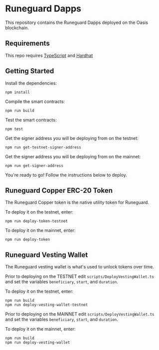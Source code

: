 # Runeguard Dapps
This repository contains the Runeguard Dapps deployed on the Oasis blockchain.

## Requirements
This repo requires [TypeScript](https://www.typescriptlang.org/) and [Hardhat](https://hardhat.org/)

## Getting Started
Install the dependencies:
```console
npm install
```

Compile the smart contracts:
```console
npm run build
```

Test the smart contracts:
```console
npm test
```

Get the signer address you will be deploying from on the testnet:
```console
npm run get-testnet-signer-address
```

Get the signer address you will be deploying from on the mainnet:
```console
npm run get-signer-address
```

You're ready to go! Follow the instructions below to deploy.

## Runeguard Copper ERC-20 Token
The Runeguard Copper token is the native utility token for Runeguard.

To deploy it on the testnet, enter:
```console
npm run deploy-token-testnet
```

To deploy it on the mainnet, enter:
```console
npm run deploy-token
```

## Runeguard Vesting Wallet
The Runeguard vesting wallet is what's used to unlock tokens over time.

Prior to deploying on the TESTNET edit `scripts/DeployVestingWallet.ts` and set the variables `beneficiary`, `start`, and `duration`.

To deploy it on the testnet, enter:
```console
npm run build
npm run deploy-vesting-wallet-testnet
```

Prior to deploying on the MAINNET edit `scripts/DeployVestingWallet.ts` and set the variables `beneficiary`, `start`, and `duration`.

To deploy it on the mainnet, enter:
```console
npm run build
npm run deploy-vesting-wallet
```